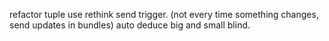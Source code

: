 refactor tuple use
rethink send trigger. (not every time something changes, send updates in bundles)
auto deduce big and small blind.